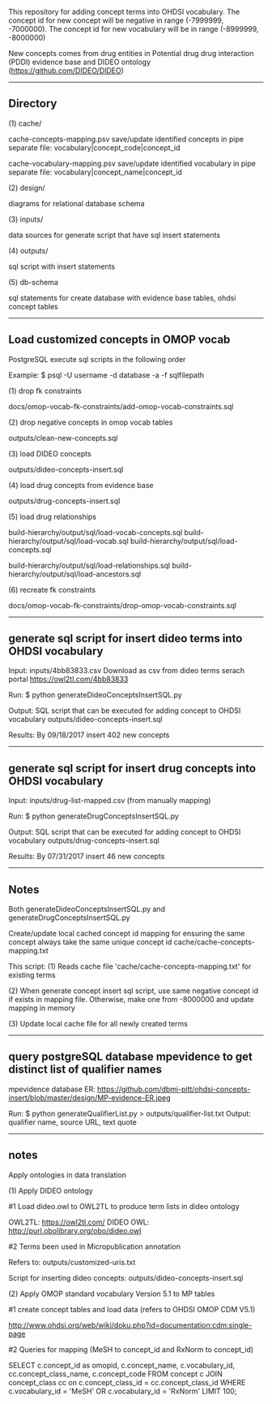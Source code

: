 This repository for adding concept terms into OHDSI vocabulary. The concept id for new concept will be negative in range (-7999999, -7000000). The concept id for new vocabulary will be in range (-8999999, -8000000) 

New concepts comes from drug entities in Potential drug drug interaction (PDDI) evidence base and DIDEO ontology (https://github.com/DIDEO/DIDEO)

-----------------------------------------------------------------------------
Directory
-----------------------------------------------------------------------------

(1) cache/

cache-concepts-mapping.psv
save/update identified concepts in pipe separate file: vocabulary|concept_code|concept_id

cache-vocabulary-mapping.psv
save/update identified vocabulary in pipe separate file: vocabulary|concept_name|concept_id

(2) design/

diagrams for relational database schema

(3) inputs/

data sources for generate script that have sql insert statements

(4) outputs/

sql script with insert statements

(5) db-schema

sql statements for create database  with evidence base tables, ohdsi concept tables


-----------------------------------------------------------------------------
Load customized concepts in OMOP vocab 
-----------------------------------------------------------------------------

PostgreSQL execute sql scripts in the following order

Example:
$ psql -U username -d database -a -f sqlfilepath

(1) drop fk constraints

docs/omop-vocab-fk-constraints/add-omop-vocab-constraints.sql

(2) drop negative concepts in omop vocab tables

outputs/clean-new-concepts.sql

(3) load DIDEO concepts

outputs/dideo-concepts-insert.sql

(4) load drug concepts from evidence base 

outputs/drug-concepts-insert.sql

(5) load drug relationships

build-hierarchy/output/sql/load-vocab-concepts.sql
build-hierarchy/output/sql/load-vocab.sql
build-hierarchy/output/sql/load-concepts.sql

build-hierarchy/output/sql/load-relationships.sql
build-hierarchy/output/sql/load-ancestors.sql

(6) recreate fk constraints

docs/omop-vocab-fk-constraints/drop-omop-vocab-constraints.sql

-----------------------------------------------------------------------------
generate sql script for insert dideo terms into OHDSI vocabulary
-----------------------------------------------------------------------------

Input: inputs/4bb83833.csv
Download as csv from dideo terms serach portal
https://owl2tl.com/4bb83833

Run:
$ python generateDideoConceptsInsertSQL.py

Output:
SQL script that can be executed for adding concept to OHDSI vocabulary
outputs/dideo-concepts-insert.sql

Results:
By 09/18/2017
insert 402 new concepts

-----------------------------------------------------------------------------
generate sql script for insert drug concepts into OHDSI vocabulary
-----------------------------------------------------------------------------

Input: inputs/drug-list-mapped.csv (from manually mapping)

Run:
$ python generateDrugConceptsInsertSQL.py

Output:
SQL script that can be executed for adding concept to OHDSI vocabulary
outputs/drug-concepts-insert.sql

Results:
By 07/31/2017
insert 46 new concepts

-----------------------------------------------------------------------------
Notes
-----------------------------------------------------------------------------

Both generateDideoConceptsInsertSQL.py and generateDrugConceptsInsertSQL.py

Create/update local cached concept id mapping for ensuring the same concept always take the same unique concept id
cache/cache-concepts-mapping.txt

This script:
(1) Reads cache file 'cache/cache-concepts-mapping.txt' for existing terms

(2) When generate concept insert sql script, use same negative concept id if exists in mapping file. Otherwise, make one from -8000000 and update mapping in memory

(3) Update local cache file for all newly created terms

-----------------------------------------------------------------------------
query postgreSQL database mpevidence to get distinct list of qualifier names
-----------------------------------------------------------------------------

mpevidence database ER:
https://github.com/dbmi-pitt/ohdsi-concepts-insert/blob/master/design/MP-evidence-ER.jpeg

Run: $ python generateQualifierList.py > outputs/qualifier-list.txt
Output: qualifier name, source URL, text quote


-----------------------------------------------------------------------------
notes
-----------------------------------------------------------------------------
Apply ontologies in data translation

(1) Apply DIDEO ontology 

#1 Load dideo.owl to OWL2TL to produce term lists in dideo ontology

OWL2TL: https://owl2tl.com/
DIDEO OWL: http://purl.obolibrary.org/obo/dideo.owl

#2 Terms been used in Micropublication annotation

Refers to: outputs/customized-uris.txt

Script for inserting dideo concepts: outputs/dideo-concepts-insert.sql

(2) Apply OMOP standard vocabulary Version 5.1 to MP tables 

#1 create concept tables and load data (refers to OHDSI OMOP CDM V5.1)

http://www.ohdsi.org/web/wiki/doku.php?id=documentation:cdm:single-page

#2 Queries for mapping (MeSH to concept_id and RxNorm to concept_id)

SELECT c.concept_id as omopid, c.concept_name, c.vocabulary_id, cc.concept_class_name, c.concept_code
FROM concept c JOIN concept_class cc on c.concept_class_id = cc.concept_class_id
WHERE c.vocabulary_id = 'MeSH' OR c.vocabulary_id = 'RxNorm'
LIMIT 100;
